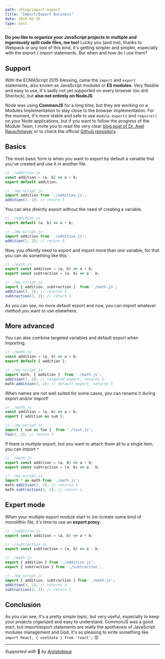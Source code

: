 ```yaml
---
path: /blog/import-export
title: "Import/Export Business"
date: 2019-02-25
type: post
---
```


**Do you like to organize your JavaScript projects in multiple and ingeniously split code files, me too!** Lucky you (and me), thanks to Webpack or any tool of this kind, it's getting simpler and simpler, especially with the export / import statements. But when and how do I use them?

## Support
With the  ECMAScript 2015 blessing, came the `import` and `export` statements, also known as JavaScript modules or **ES modules**. Very flexible and easy to use, It's sadly not yet supported on every browser (no shit Sherlock), but **also not entirely on NodeJS**.

Node was using **CommonJS** for a long time, but they are working on a Modules Implementation to stay close to the browser implementation. For the moment, it's more stable and safe to use `module.exports` and `require()` on your Node applications, but if you want to follow the progress of the Module Team, I invite you to read the very clear [blog post of  Dr. Axel Rauschmayer](http://2ality.com/2018/12/nodejs-esm-phases.html) or to check the official [Github repository](https://github.com/nodejs/modules).

## Basics
The most basic form is when you want to export by default a variable that you've created and use it in another file.

```js
// ./addition.js
const addition = (a, b) => a + b;
export default addition;

// ./my-script.js
import addition from './addition.js';
addition(3, 2); // return 5
```

You can also directly export without the need of creating a variable.

```js
// ./addition.js
export default (a, b) => a + b;

// ./my-script.js
import addition from './addition.js';
addition(3, 2); // return 5
```

Now, you oftently need to export and import more than one variable, for that you can do something like this :

```js
// ./math.js
export const addition = (a, b) => a + b;
export const subtraction = (a, b) => a - b;

// ./my-script.js
import { addition, subtraction }  from './math.js';
addition(3, 2); // returns 5
subtraction(3, 2); // return 1
```

As you can see, no more default export and now, you can import whatever method you want to use elsewhere.

## More advanced
You can also combine targeted  variables and default export when importing.

```js
// ./math.js
const addition = (a, b) => a + b;
export default { addition };

// ./my-script.js
import math, { addition }  from './math.js';
addition(3, 2); // targeted export, returns 5
math.addition(3, 2); // default export, returns 5
```

When names are not well suited for some cases, you can rename it during export and/or import!

```js
// ./math.js
const addition = (a, b) => a + b;
export { addition as sum };

// ./my-script.js
import { sum as foo }  from './test.js';
foo(3, 2); // return 5
```

If there is multiple export, but you want to attach them all to a single item, you can import `*`

```js
// ./math.js
export const addition = (a, b) => a + b;
export const subtraction = (a, b) => a - b;

// ./my-script.js
import * as math from './math.js';
math.addition(3, 2); // returns 5
math.subtraction(3, 2); // return 1
```

## Expert mode
When your multiple export module start to (re-)create some kind of monolithic file, it's time to use an **export proxy**.

```js
// ./addition.js
export const addition = (a, b) => a + b;

// ./subtraction.js
export const subtraction = (a, b) => a - b;

// ./math.js
export { addition } from './addition.js';
export { subtraction } from './subtraction';

// ./my-script.js
import { addition, subtraction } from './math.js';
addition(3, 2); // returns 5
subtraction(3, 2); // return 1
```

## Conclusion
As you can see, it's a pretty simple topic, but very useful, especially to keep your projects organized and easy to understand. CommonJS was a good start, but import/export statements are really the apotheosis of JavaScript modules management and God, it's so pleasing to write something like `import React, { useState } from 'react';`  :heart_eyes:

---

*Supported with* 💛 *by [Antistatique](https://antistatique.net)*